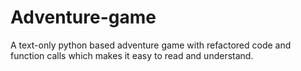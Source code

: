 # Adventure-game
A text-only python based adventure game with refactored code and function calls which makes it easy to read and understand.

